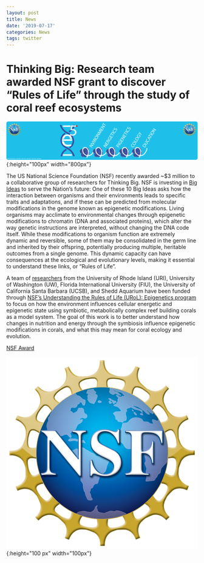 ```yaml
---
layout: post
title: News
date: '2019-07-17'
categories: News
tags: twitter
---
```


# Thinking Big: Research team awarded NSF grant to discover “Rules of Life” through the study of coral reef ecosystems

![Moorea](https://github.com/urol-e5/urol-e5.github.io/blob/master/images/headers/E5_header_logo.png?raw=true){:height="100px" width="800px"}

The US National Science Foundation (NSF) recently awarded ~$3 million to a collaborative group of researchers for Thinking Big. NSF is investing in [Big Ideas](https://www.nsf.gov/news/special_reports/big_ideas/) to serve the Nation’s future:  One of these 10 Big Ideas asks how the interaction between organisms and their environments leads to specific traits and adaptations, and if these can be predicted from molecular modifications in the genome known as epigenetic modifications. Living organisms may acclimate to environmental changes through epigenetic modifications to chromatin (DNA and associated proteins), which alter the way genetic instructions are interpreted, without changing the DNA code itself. While these modifications to organism function are extremely dynamic and reversible, some of them may be consolidated in the germ line and inherited by their offspring, potentially producing multiple, heritable outcomes from a single genome. This dynamic capacity can have consequences at the ecological and evolutionary levels, making it essential to understand these links, or “Rules of Life”. 

A team of [researchers](https://urol-e5.github.io/team.html) from the University of Rhode Island (URI), University of Washington (UW), Florida International University (FIU), the University of California Santa Barbara (UCSB), and Shedd Aquarium have been funded through [NSF’s Understanding the Rules of Life (URoL): Epigenetics program](https://www.nsf.gov/pubs/2018/nsf18600/nsf18600.htm) to focus on how the environment influences cellular energetic and epigenetic state using symbiotic, metabolically complex reef building corals as a model system. The goal of this work is to better understand how changes in nutrition and energy through the symbiosis influence epigenetic modifications in corals, and what this may mean for coral ecology and evolution. 

[NSF Award](https://www.nsf.gov/awardsearch/showAward?AWD_ID=1921465&HistoricalAwards=false)

![NSF](https://github.com/urol-e5/urol-e5.github.io/blob/master/images/nsf_logo.png?raw=true){:height="100	px" width="100px"}

